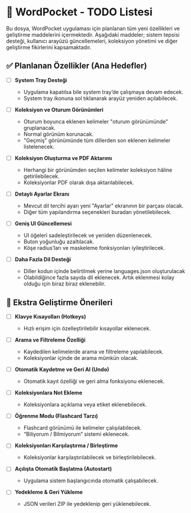 # 📝 WordPocket - TODO Listesi

Bu dosya, WordPocket uygulaması için planlanan tüm yeni özellikleri ve geliştirme maddelerini içermektedir. Aşağıdaki maddeler; sistem tepsisi desteği, kullanıcı arayüzü güncellemeleri, koleksiyon yönetimi ve diğer geliştirme fikirlerini kapsamaktadır.

## ✅ Planlanan Özellikler (Ana Hedefler)

- [ ] **System Tray Desteği**
  - Uygulama kapatılsa bile system tray’de çalışmaya devam edecek.
  - System tray ikonuna sol tıklanarak arayüz yeniden açılabilecek.

- [ ] **Koleksiyon ve Oturum Görünümleri**
  - Oturum boyunca eklenen kelimeler "oturum görünümünde" gruplanacak.
  - Normal görünüm korunacak.
  - "Geçmiş" görünümünde tüm dillerden son eklenen kelimeler listelenecek.

- [ ] **Koleksiyon Oluşturma ve PDF Aktarımı**
  - Herhangi bir görünümden seçilen kelimeler koleksiyon hâline getirilebilecek.
  - Koleksiyonlar PDF olarak dışa aktarılabilecek.

- [ ] **Detaylı Ayarlar Ekranı**
  - Mevcut dil tercihi ayarı yeni "Ayarlar" ekranının bir parçası olacak.
  - Diğer tüm yapılandırma seçenekleri buradan yönetilebilecek.

- [ ] **Geniş UI Güncellemesi**
  - UI öğeleri sadeleştirilecek ve yeniden düzenlenecek.
  - Buton yoğunluğu azaltılacak.
  - Köşe radius’ları ve maskeleme fonksiyonları iyileştirilecek.

- [ ] **Daha Fazla Dil Desteği**
  - Diller kodun içinde belirtilmek yerine languages.json oluşturulacak
  - Olabildiğince fazla sayıda dil eklenecek. Artık eklenmesi kolay olduğu için biraz biraz eklenebilir.


## 🧠 Ekstra Geliştirme Önerileri

- [ ] **Klavye Kısayolları (Hotkeys)**
  - Hızlı erişim için özelleştirilebilir kısayollar eklenecek.

- [ ] **Arama ve Filtreleme Özelliği**
  - Kaydedilen kelimelerde arama ve filtreleme yapılabilecek.
  - Koleksiyonlar içinde de arama mümkün olacak.

- [ ] **Otomatik Kaydetme ve Geri Al (Undo)**
  - Otomatik kayıt özelliği ve geri alma fonksiyonu eklenecek.

- [ ] **Koleksiyonlara Not Ekleme**
  - Koleksiyonlara açıklama veya etiket eklenebilecek.

- [ ] **Öğrenme Modu (Flashcard Tarzı)**  
  - Flashcard görünümü ile kelimeler çalışılabilecek.
  - “Biliyorum / Bilmiyorum” sistemi eklenecek.

- [ ] **Koleksiyonları Karşılaştırma / Birleştirme**
  - Koleksiyonlar karşılaştırılabilecek ve birleştirilebilecek.

- [ ] **Açılışta Otomatik Başlatma (Autostart)**
  - Uygulama sistem başlangıcında otomatik çalışabilecek.

- [ ] **Yedekleme & Geri Yükleme**
  - JSON verileri ZIP ile yedeklenip geri yüklenebilecek.
